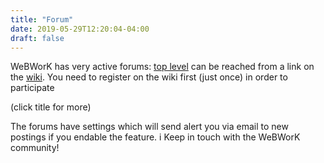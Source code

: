 ```yaml
---
title: "Forum"
date: 2019-05-29T12:20:04-04:00
draft: false 
---
```


WeBWorK has  very active forums:
[top level](http://webwork.maa.org/moodle/mod/forum/index.php?id=3) can be reached from a link
on the [wiki](webwork.maa.org/wiki).   You need to register on the wiki first (just once) in order to participate

(click title for more)
<!--more-->

The forums have settings which will send alert
you via email to new postings if you endable the feature.  i
Keep in touch with the WeBWorK community!
